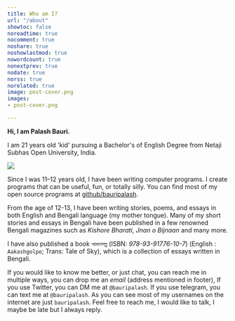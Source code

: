 ```yaml
---
title: Who am I?
url: "/about"
showtoc: false
noreadtime: true
nocomment: true
noshare: true
noshowlastmod: true
nowordcount: true
nonextprev: true
nodate: true
norss: true
norelated: true
image: post-cover.png
images:
- post-cover.png

---
```

**Hi, I am Palash Bauri.**

I am 21 years old 'kid' pursuing a Bachelor's of English Degree from Netaji
Subhas Open University, India.

![](/images/palash_irl.webp?#round)


Since I was 11–12 years old, I have been writing computer programs. I create
programs that can be useful, fun, or totally silly. You can find most of my
open source programs at [github/bauripalash](https://github.com/bauripalash).

From the age of 12-13, I have been writing stories, poems, and essays in both
English and Bengali language (my mother tongue). Many of my short stories and
essays in Bengali have been published in a few renowned Bengali magazines such
as *Kishore Bharati*, *Jnan o Bijnaan* and many more.

I have also published a book `আকাশগল্প` (ISBN: *978-93-91776-10-7*) (English : `Aakashgolpo`;
Trans: Tale of Sky), which is a collection of essays written in Bengali.

If you would like to know me better, or just chat, you can reach me in multiple
ways, you can drop me an *email* (address mentioned in footer), If you use
Twitter, you can DM me at `@bauripalash`. If you use telegram, you can text me
at `@bauripalash`. As you can see most of my usernames on the internet are just
`bauripalash`. Feel free to reach me, I would like to talk, I maybe be late
but I always reply.


